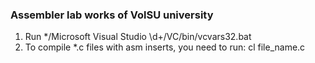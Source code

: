 ### Assembler lab works of VolSU university

1. Run */Microsoft Visual Studio \d+/VC/bin/vcvars32.bat
2. To compile *.c files with asm inserts, you need to run: cl file_name.c
